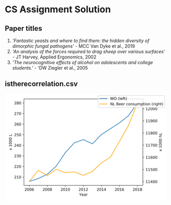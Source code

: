 # CS Assignment Solution

## Paper titles
1. *'Fantastic yeasts and where to find them: the hidden diversity of dimorphic fungal pathogens'* - MCC Van Dyke et al., 2019
2. *'An analysis of the forces required to drag sheep over various surfaces'* - JT Harvey, Applied Ergonomics, 2002 
3. *'The neurocognitive effects of alcohol on adolescents and college students.'* - 'DW Ziegler et al., 2005

## istherecorrelation.csv  
<p align="center">
  <img src="https://github.com/AnneHS/CS_Assignment/blob/master/CS_Assignment.png" height="5%" width="100%"/> 
</p>
